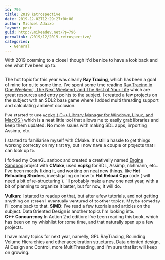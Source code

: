 ```yaml
---
id: 796
title: 2019 Retrospective
date: 2019-12-02T12:29:27+00:00
author: Michael Adaixo
layout: post
guid: http://mikeadev.net/?p=796
permalink: /2019/12/2019-retrospective/
categories:
  - General
---
```

 

With 2019 comming to a close I though it'd be nice to have a look back and see what I've been up to.

<img src="http://mikeadev.net/content/img/image-6.png" alt="" /> 

The hot topic for this year was clearly **Ray Tracing**, which has been a goal of mine for quite some time. I've spent some time reading [Ray Tracing in One Weekend, The Next Weekend, and The Rest of Your Life](https://raytracing.github.io/) which are great resources and entry points to the subject. I created a few projects on the subject with an SDL2 base game where I added multi threading support and calculating ambient occlusion.

I've started to use [vcpkg ( C++ Library Manager for Windows, Linux, and MacOS )](https://github.com/microsoft/vcpkg) which is a neat little tool that allows me to easily grab libraries and keep them updated. No more issues with making SDL apps, importing Assimp, etc.

I started to familiarise myself with CMake. It's still a hassle to get things working correctly on my first try, but I now have a couple of projects that I can look up to. 

I forked my OpenGL sanbox and created a creativelly named [Engine Sandbox](https://github.com/Mikea15/EngineSandbox) project with **CMake**, used **vcpkg** for SDL, Assimp, nlohmann, etc.. I've been mostly fixing it, and working on neat new things, like **Hot Reloading Shaders**, investigating on how to **Hot Reload Cpp** code ( will need a bit of re-structuring ). I'll probably make a new one next year, with a bit of planning to organize it better, but for now, It will do.

**Vulkan**: I started to readup on that, but after a few tutorials, and not getting anything on screen I eventually ventured of to other topics. Maybe someday i'll come back to that. **SIMD**: I've read a few tutorials and articles on the subject. Data Oriented Design is another topics I'm looking into.  
**C++ Concurrency** In Action 2nd edition: I've been reading this book, which has been on my whishlist for some time, and that naturally spun up a few projects.

I have many topics for next year, namelly, GPU RayTracing, Bounding Volume Hierarchies and other acceleration structures, Data oriented design, AI Design and Control, more MultiThreading, and I'm sure that list will keep on growing.